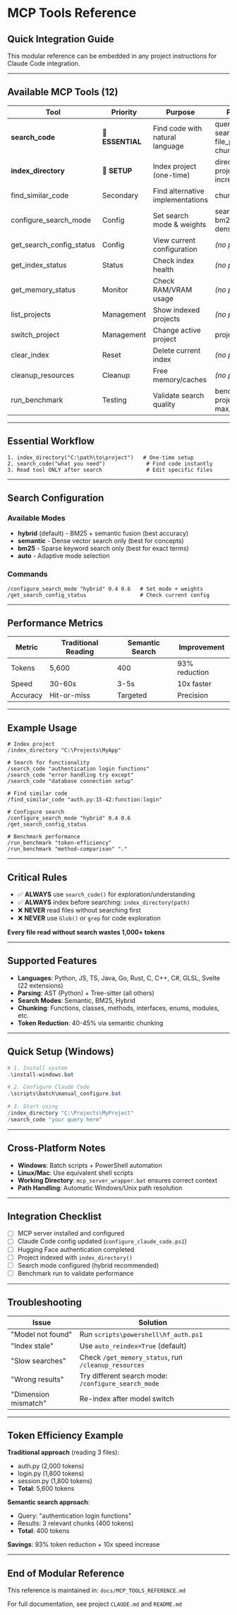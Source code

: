 # MCP Tools Reference

## Quick Integration Guide

This modular reference can be embedded in any project instructions for Claude Code integration.

---

## Available MCP Tools (12)

| Tool | Priority | Purpose | Parameters |
|------|----------|---------|------------|
| **search_code** | 🔴 **ESSENTIAL** | Find code with natural language | query, k=5, search_mode, file_pattern, chunk_type |
| **index_directory** | 🔴 **SETUP** | Index project (one-time) | directory_path, project_name, incremental=True |
| find_similar_code | Secondary | Find alternative implementations | chunk_id, k=5 |
| configure_search_mode | Config | Set search mode & weights | search_mode, bm25_weight=0.4, dense_weight=0.6 |
| get_search_config_status | Config | View current configuration | *(no parameters)* |
| get_index_status | Status | Check index health | *(no parameters)* |
| get_memory_status | Monitor | Check RAM/VRAM usage | *(no parameters)* |
| list_projects | Management | Show indexed projects | *(no parameters)* |
| switch_project | Management | Change active project | project_path |
| clear_index | Reset | Delete current index | *(no parameters)* |
| cleanup_resources | Cleanup | Free memory/caches | *(no parameters)* |
| run_benchmark | Testing | Validate search quality | benchmark_type, project_path, max_instances=3 |

---

## Essential Workflow

```
1. index_directory("C:\path\to\project")   # One-time setup
2. search_code("what you need")             # Find code instantly
3. Read tool ONLY after search              # Edit specific files
```

---

## Search Configuration

### Available Modes

- **hybrid** (default) - BM25 + semantic fusion (best accuracy)
- **semantic** - Dense vector search only (best for concepts)
- **bm25** - Sparse keyword search only (best for exact terms)
- **auto** - Adaptive mode selection

### Commands

```
/configure_search_mode "hybrid" 0.4 0.6   # Set mode + weights
/get_search_config_status                 # Check current config
```

---

## Performance Metrics

| Metric | Traditional Reading | Semantic Search | Improvement |
|--------|---------------------|-----------------|-------------|
| Tokens | 5,600 | 400 | 93% reduction |
| Speed | 30-60s | 3-5s | 10x faster |
| Accuracy | Hit-or-miss | Targeted | Precision |

---

## Example Usage

```
# Index project
/index_directory "C:\Projects\MyApp"

# Search for functionality
/search_code "authentication login functions"
/search_code "error handling try except"
/search_code "database connection setup"

# Find similar code
/find_similar_code "auth.py:15-42:function:login"

# Configure search
/configure_search_mode "hybrid" 0.4 0.6
/get_search_config_status

# Benchmark performance
/run_benchmark "token-efficiency"
/run_benchmark "method-comparison" "."
```

---

## Critical Rules

- ✅ **ALWAYS** use `search_code()` for exploration/understanding
- ✅ **ALWAYS** index before searching: `index_directory(path)`
- ❌ **NEVER** read files without searching first
- ❌ **NEVER** use `Glob()` or `grep` for code exploration

**Every file read without search wastes 1,000+ tokens**

---

## Supported Features

- **Languages**: Python, JS, TS, Java, Go, Rust, C, C++, C#, GLSL, Svelte (22 extensions)
- **Parsing**: AST (Python) + Tree-sitter (all others)
- **Search Modes**: Semantic, BM25, Hybrid
- **Chunking**: Functions, classes, methods, interfaces, enums, modules, etc.
- **Token Reduction**: 40-45% via semantic chunking

---

## Quick Setup (Windows)

```powershell
# 1. Install system
.\install-windows.bat

# 2. Configure Claude Code
.\scripts\batch\manual_configure.bat

# 3. Start using
/index_directory "C:\Projects\MyProject"
/search_code "your query here"
```

---

## Cross-Platform Notes

- **Windows**: Batch scripts + PowerShell automation
- **Linux/Mac**: Use equivalent shell scripts
- **Working Directory**: `mcp_server_wrapper.bat` ensures correct context
- **Path Handling**: Automatic Windows/Unix path resolution

---

## Integration Checklist

- [ ] MCP server installed and configured
- [ ] Claude Code config updated (`configure_claude_code.ps1`)
- [ ] Hugging Face authentication completed
- [ ] Project indexed with `index_directory()`
- [ ] Search mode configured (hybrid recommended)
- [ ] Benchmark run to validate performance

---

## Troubleshooting

| Issue | Solution |
|-------|----------|
| "Model not found" | Run `scripts\powershell\hf_auth.ps1` |
| "Index stale" | Use `auto_reindex=True` (default) |
| "Slow searches" | Check `/get_memory_status`, run `/cleanup_resources` |
| "Wrong results" | Try different search mode: `/configure_search_mode` |
| "Dimension mismatch" | Re-index after model switch |

---

## Token Efficiency Example

**Traditional approach** (reading 3 files):

- auth.py (2,000 tokens)
- login.py (1,800 tokens)
- session.py (1,800 tokens)
- **Total**: 5,600 tokens

**Semantic search approach**:

- Query: "authentication login functions"
- Results: 3 relevant chunks (400 tokens)
- **Total**: 400 tokens

**Savings**: 93% token reduction + 10x speed increase

---

## End of Modular Reference

This reference is maintained in: `docs/MCP_TOOLS_REFERENCE.md`

For full documentation, see project `CLAUDE.md` and `README.md`
